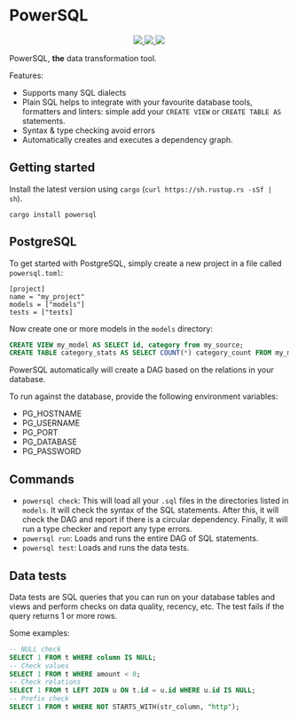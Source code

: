 # PowerSQL


<div align="center">
<a href="https://github.com/Dandandan/PowerSQL/actions?query=branch%3Amaster+workflow%3ATests">
<img src="https://github.com/Dandandan/PowerSQL/workflows/Tests/badge.svg?branch=master"/>
</a>
<a href="https://crates.io/crates/powersql">
<img src="https://img.shields.io/crates/v/powersql.svg" />
</a>
<a href="https://gitter.im/PowerSQL/community">
<img src="https://badges.gitter.im/PowerSQL/community.svg" />
</a>
</div>

PowerSQL, **the** data transformation tool.

Features:

* Supports many SQL dialects
* Plain SQL helps to integrate with your favourite database tools, formatters and linters: simple add your `CREATE VIEW`  or `CREATE TABLE AS` statements.
* Syntax & type checking avoid errors
* Automatically creates and executes a dependency graph.


## Getting started

Install the latest version using `cargo` (`curl https://sh.rustup.rs -sSf | sh`).

```
cargo install powersql
```

## PostgreSQL

To get started with PostgreSQL, simply create a new project in a file called `powersql.toml`:

```
[project]
name = "my_project"
models = ["models"]
tests = ["tests]
```

Now create one or more models in the `models` directory:

```sql
CREATE VIEW my_model AS SELECT id, category from my_source;
CREATE TABLE category_stats AS SELECT COUNT(*) category_count FROM my_model GROUP BY category;
```

PowerSQL automatically will create a DAG based on the relations in your database.

To run against the database, provide the following environment variables:

- PG_HOSTNAME
- PG_USERNAME
- PG_PORT
- PG_DATABASE
- PG_PASSWORD

## Commands

- `powersql check`: This will load all your `.sql` files in the directories listed in `models`. It will check the syntax of the SQL statements. After this, it will check the DAG and report if there is a circular dependency. Finally, it will run a type checker and report any type errors.
- `powersql run`: Loads and runs the entire DAG of SQL statements.
- `powersql test`: Loads and runs the data tests.

## Data tests

Data tests are SQL queries that you can run on your database tables and views and perform checks on data quality, recency, etc.
The test fails if the query returns 1 or more rows.

Some examples:
```sql
-- NULL check
SELECT 1 FROM t WHERE column IS NULL;
-- Check values
SELECT 1 FROM t WHERE amount < 0;
-- Check relations
SELECT 1 FROM t LEFT JOIN u ON t.id = u.id WHERE u.id IS NULL;
-- Prefix check
SELECT 1 FROM t WHERE NOT STARTS_WITH(str_column, "http");

```
